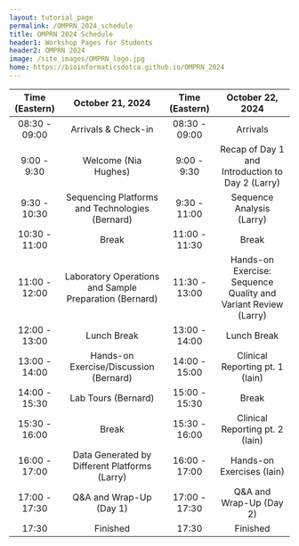 ```yaml
---
layout: tutorial_page
permalink: /OMPRN_2024_schedule
title: OMPRN 2024 Schedule
header1: Workshop Pages for Students
header2: OMPRN 2024
image: /site_images/OMPRN_logo.jpg
home: https://bioinformaticsdotca.github.io/OMPRN_2024
---
```


| Time (Eastern) |                    October 21, 2024                    | Time (Eastern) |                        October 22, 2024                        |
| :------------: | :----------------------------------------------------: | :------------: | :------------------------------------------------------------: |
| 08:30 - 09:00  |                  Arrivals & Check-in                   | 08:30 - 09:00  |                            Arrivals                            |
|  9:00 - 9:30   |                  Welcome (Nia Hughes)                  |  9:00 - 9:30   |        Recap of Day 1 and Introduction to Day 2 (Larry)        |
|  9:30 - 10:30  |    Sequencing Platforms and Technologies (Bernard)     |  9:30 - 11:00  |                   Sequence Analysis (Larry)                    |
| 10:30 - 11:00  |                         Break                          | 11:00 - 11:30  |                             Break                              |
| 11:00 - 12:00  | Laboratory Operations and Sample Preparation (Bernard) | 11:30 - 13:00  | Hands-on Exercise: Sequence Quality and Variant Review (Larry) |
| 12:00 - 13:00  |                      Lunch Break                       | 13:00 - 14:00  |                          Lunch Break                           |
| 13:00 - 14:00  |         Hands-on Exercise/Discussion (Bernard)         | 14:00 - 15:00  |           Clinical Reporting pt. 1 (Iain)            |
| 14:00 - 15:30  |                  Lab Tours (Bernard)                   | 15:00 - 15:30  |                             Break                              |
| 15:30 - 16:00  |                         Break                          | 15:30 - 16:00  |                   Clinical Reporting pt. 2 (Iain)                    |
| 16:00 - 17:00  |     Data Generated by Different Platforms (Larry)      | 16:00 - 17:00  |                   Hands-on Exercises (Iain)                    |
| 17:00 - 17:30  |                Q&A and Wrap-Up (Day 1)                 | 17:00 - 17:30  |                    Q&A and Wrap-Up (Day 2)                     |
|     17:30      |                        Finished                        |     17:30      |                            Finished                            |